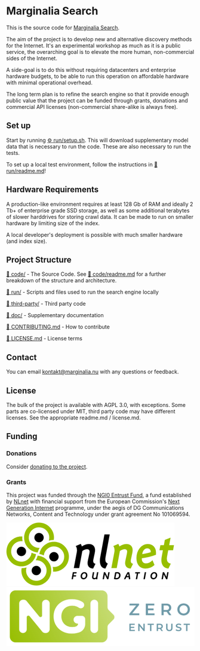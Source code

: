 # Marginalia Search

This is the source code for [Marginalia Search](https://search.marginalia.nu). 

The aim of the project is to develop new and alternative discovery methods for the Internet. 
It's an experimental workshop as much as it is a public service, the overarching goal is to
elevate the more human, non-commercial sides of the Internet.

A side-goal is to do this without requiring datacenters and enterprise hardware budgets, 
to be able to run this operation on affordable hardware with minimal operational overhead. 

The long term plan is to refine the search engine so that it provide enough public value 
that the project can be funded through grants, donations and commercial API licenses 
(non-commercial share-alike is always free).

## Set up

Start by running [⚙️ run/setup.sh](run/setup.sh). This will download supplementary model data that is necessary to run the code. 
These are also necessary to run the tests. 

To set up a local test environment, follow the instructions in [📄 run/readme.md](run/readme.md)!

## Hardware Requirements

A production-like environment requires at least 128 Gb of RAM and ideally 2 Tb+ of enterprise 
grade SSD storage, as well as some additional terabytes of slower harddrives for storing crawl
data. It can be made to run on smaller hardware by limiting size of the index. 

A local developer's deployment is possible with much smaller hardware (and index size). 

## Project Structure

[📁 code/](code/) - The Source Code. See [📄 code/readme.md](code/readme.md) for a further breakdown of the structure and architecture.

[📁 run/](run/) - Scripts and files used to run the search engine locally

[📁 third-party/](third-party/) - Third party code

[📁 doc/](doc/) - Supplementary documentation

[📄 CONTRIBUTING.md](CONTRIBUTING.md) - How to contribute

[📄 LICENSE.md](LICENSE.md) - License terms

## Contact

You can email <kontakt@marginalia.nu> with any questions or feedback.

## License

The bulk of the project is available with AGPL 3.0, with exceptions. Some parts are co-licensed under MIT, 
third party code may have different licenses. See the appropriate readme.md / license.md.

## Funding

### Donations

Consider [donating to the project](https://www.marginalia.nu/marginalia-search/supporting/).

### Grants

This project was funded through the [NGI0 Entrust Fund](https://nlnet.nl/entrust), a fund established by [NLnet](https://nlnet.nl) with financial support from the European Commission's [Next Generation Internet](https://ngi.eu/) programme, under the aegis of DG Communications Networks, Content and Technology under grant agreement No 101069594.

![NLnet Foundation](nlnet.png)
![NGI0](NGI0Entrust_tag.svg)